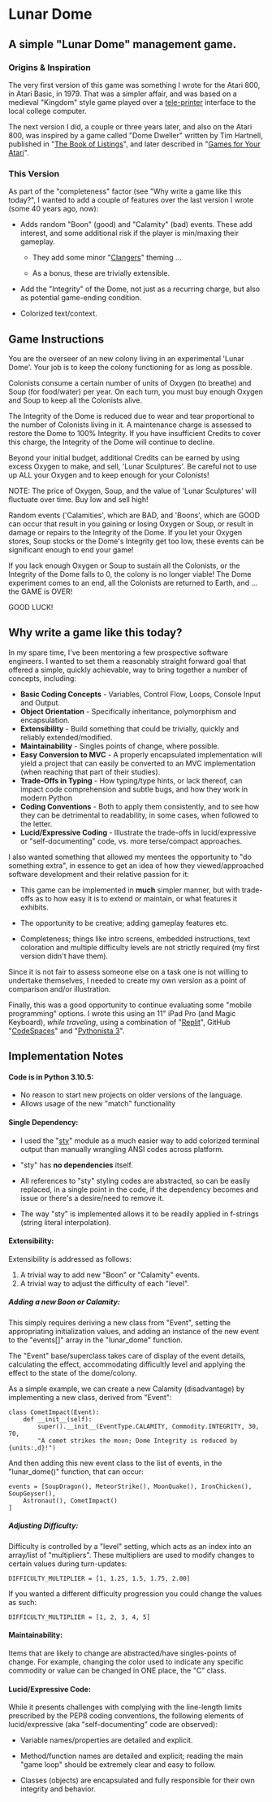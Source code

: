 # Lunar Dome 
## A simple "Lunar Dome" management game.

### Origins & Inspiration
The very first version of this game was something I wrote for the Atari 800, in Atari Basic, in 1979.  That was a simpler affair, and was based on a medieval "Kingdom" style game played over a [tele-printer](https://en.wikipedia.org/wiki/Teleprinter) interface to the local college computer.

The next version I did, a couple or three years later, and also on the Atari 800, was inspired by a game called "Dome Dweller" written by Tim Hartnell, published in "[The Book of Listings](http://bbcmicro.co.uk/game.php?id=3169)", and later described in "[Games for Your Atari](https://atariage.com/forums/topic/292136-games-for-your-atari-book/)".

### This Version
As part of the "completeness" factor (see "Why write a game like this today?", I wanted to add a couple of features over the last version I wrote (some 40 years ago, now):

* Adds random "Boon" (good) and "Calamity" (bad) events.  These add interest, and some additional risk if the player is min/maxing their gameplay.

	* They add some minor "[Clangers](https://en.wikipedia.org/wiki/Clangers)" theming ...
	
	* As a bonus, these are trivially extensible.	

* Add the "Integrity" of the Dome, not just as a recurring charge, but also as potential game-ending condition.

* Colorized text/context.

## Game Instructions

You are the overseer of an new colony living in an experimental 'Lunar Dome'.
Your job is to keep the colony functioning for as long as possible.

Colonists consume a certain number of units of Oxygen (to breathe) and Soup (for food/water) per year. On each turn, you must buy enough Oxygen and Soup to keep all the Colonists alive.

The Integrity of the Dome is reduced due to wear and tear proportional to the number of Colonists living in it. A maintenance charge is assessed to restore the Dome to 100% Integrity. If you have insufficient Credits to cover this charge, the Integrity of the Dome will continue to decline.

Beyond your initial budget, additional Credits can be earned by using excess Oxygen to make, and sell, 'Lunar Sculptures'. Be careful not to use up ALL your Oxygen and to keep enough for your Colonists!

NOTE: The price of Oxygen, Soup, and the value of 'Lunar Sculptures' will fluctuate over time. Buy low and sell high!

Random events ('Calamities', which are BAD, and 'Boons', which are GOOD can occur that result in you gaining or losing Oxygen or Soup, or result in damage or repairs to the Integrity of the Dome. If you let your Oxygen stores, Soup stocks or the Dome's Integrity get too low, these events can be significant
enough to end your game!

If you lack enough Oxygen or Soup to sustain all the Colonists, or the Integrity of the Dome falls to 0, the colony is no longer viable! The Dome experiment comes to an end, all the Colonists are returned to Earth, and ... the GAME is OVER!

GOOD LUCK!

## Why write a game like this today?
In my spare time, I've been mentoring a few prospective software engineers.  I wanted to set them a reasonably straight forward goal that offered a simple, quickly achievable, way to bring together a number of concepts, including:

* **Basic Coding Concepts** - Variables, Control Flow, Loops, Console Input and Output.
* **Object Orientation** - Specifically inheritance, polymorphism and encapsulation.
* **Extensibility** - Build something that could be trivially, quickly and reliably extended/modified.
* **Maintainability** - Singles points of change, where possible.
* **Easy Conversion to MVC** - A properly encapsulated implementation will yield a project that can easily be converted to an MVC implementation (when reaching that part of their studies).
* **Trade-Offs in Typing** - How typing/type hints, or lack thereof, can impact code comprehension and subtle bugs, and how they work in modern Python
* **Coding Conventions** - Both to apply them consistently, and to see how they can be detrimental to readability, in some cases, when followed to the letter.
* **Lucid/Expressive Coding** - Illustrate the trade-offs in lucid/expressive or "self-documenting" code, vs. more terse/compact approaches.

I also wanted something that allowed my mentees the opportunity to "do something extra", in essence to get an idea of how they viewed/approached software development and their relative passion for it:

* This game can be implemented in **much** simpler manner, but with trade-offs as to how easy it is to extend or maintain, or what features it exhibits.

* The opportunity to be creative; adding gameplay features etc.

* Completeness; things like intro screens, embedded instructions, text coloration and multiple difficulty levels are not strictly required (my first version didn't have them).

Since it is not fair to assess someone else on a task one is not willing to undertake themselves, I needed to create my own version as a point of comparison and/or illustration.

Finally, this was a good opportunity to continue evaluating some "mobile programming" options.  I wrote this using an 11" iPad Pro (and Magic Keyboard), *while traveling*, using a combination of "[Replit](https://replit.com)", GitHub "[CodeSpaces](https://github.com/features/codespaces)" and "[Pythonista 3](https://apps.apple.com/us/app/pythonista-3/id1085978097)".

## Implementation Notes
#### Code is in Python 3.10.5:
* No reason to start new projects on older versions of the language.
* Allows usage of the new "match" functionality

#### Single Dependency:

* I used the "[sty](https://pypi.org/project/sty/)" module as a much easier way to add colorized terminal output than manually wrangling ANSI codes across platform.

* "sty" has **no dependencies** itself.

* All references to "sty" styling codes are abstracted, so can be easily replaced, in a single point in the code, if the dependency becomes and issue or there's a desire/need to remove it.

* The way "sty" is implemented allows it to be readily applied in f-strings (string literal interpolation).

#### Extensibility:

Extensibility is addressed as follows:

1. A trivial way to add new "Boon" or "Calamity" events.
2. A trivial way to adjust the difficulty of each "level".

##### Adding a new Boon or Calamity:

This simply requires deriving a new class from "Event", setting the appropriating initialization values, and adding an instance of the new event to the "events[]" array in the "lunar_dome" function.

The "Event" base/superclass takes care of display of the event details, calculating the effect, accommodating difficultly level and applying the effect to the state of the dome/colony.

As a simple example, we can create a new Calamity (disadvantage) by implementing a new class, derived from "Event":

    class CometImpact(Event):
	    def __init__(self):
		    super().__init__(EventType.CALAMITY, Commodity.INTEGRITY, 30, 70,
		    "A comet strikes the moon; Dome Integrity is reduced by {units:,d}!")
		    
And then adding this new event class to the list of events, in the "lunar_dome()" function, that can occur:

    events = [SoupDragon(), MeteorStrike(), MoonQuake(), IronChicken(), SoupGeyser(),    
	    Astronaut(), CometImpact()    
    ]

##### Adjusting Difficulty:

Difficulty is controlled by a "level" setting, which acts as an index into an array/list of "multipliers".  These multipliers are used to modify changes to certain values during turn-updates:

    DIFFICULTY_MULTIPLIER = [1, 1.25, 1.5, 1.75, 2.00]

If you wanted a different difficulty progression you could change the values as such:

    DIFFICULTY_MULTIPLIER = [1, 2, 3, 4, 5]

#### Maintainability:

Items that are likely to change are abstracted/have singles-points of change.  For example, changing the color used to indicate any specific commodity or value can be changed in ONE place, the "C" class.

#### Lucid/Expressive Code:

While it presents challenges with complying with the line-length limits prescribed by the PEP8 coding conventions, the following elements of lucid/expressive (aka "self-documenting" code are observed):

* Variable names/properties are detailed and explicit.

* Method/function names  are detailed and explicit; reading the main "game loop" should be extremely clear and easy to follow.

* Classes (objects) are encapsulated and fully responsible for their own integrity and behavior.
